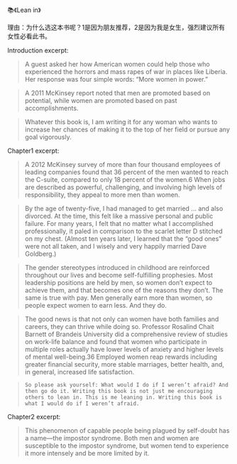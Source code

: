 📚《Lean in》

理由：为什么选这本书呢？1是因为朋友推荐，2是因为我是女生，强烈建议所有女性必看此书。<br>

Introduction excerpt:

> A guest asked her how American women could help those who experienced the horrors and mass rapes of war in places like Liberia. Her response was four simple words: “More women in power.”

> A 2011 McKinsey report noted that men are promoted based on potential, while women are promoted based on past accomplishments.

> Whatever this book is, I am writing it for any woman who wants to increase her chances of making it to the top of her field or pursue any goal vigorously.

Chapter1 excerpt:

> A 2012 McKinsey survey of more than four thousand employees of leading companies found that 36 percent of the men wanted to reach the C-suite, compared to only 18 percent of the women.6 When jobs are described as powerful, challenging, and involving high levels of responsibility, they appeal to more men than women.

> By the age of twenty-five, I had managed to get married ... and also divorced. At the time, this felt like a massive personal and public failure. For many years, I felt that no matter what I accomplished professionally, it paled in comparison to the scarlet letter D stitched on my chest. (Almost ten years later, I learned that the “good ones” were not all taken, and I wisely and very happily married Dave Goldberg.)

> The gender stereotypes introduced in childhood are reinforced throughout our lives and become self-fulfilling prophesies. Most leadership positions are held by men, so women don’t expect to achieve them, and that becomes one of the reasons they don’t. The same is true with pay. Men generally earn more than women, so people expect women to earn less. And they do.

> The good news is that not only can women have both families and careers, they can thrive while doing so. Professor Rosalind Chait Barnett of Brandeis University did a comprehensive review of studies on work-life balance and found that women who participate in multiple roles actually have lower levels of anxiety and higher levels of mental well-being.36 Employed women reap rewards including greater financial security, more stable marriages, better health, and, in general, increased life satisfaction.

> `So please ask yourself: What would I do if I weren’t afraid? And then go do it. Writing this book is not just me encouraging others to lean in. This is me leaning in. Writing this book is what I would do if I weren’t afraid.`

Chapter2 excerpt:
> This phenomenon of capable people being plagued by self-doubt has a name—the impostor syndrome. Both men and women are susceptible to the impostor syndrome, but women tend to experience it more intensely and be more limited by it.



